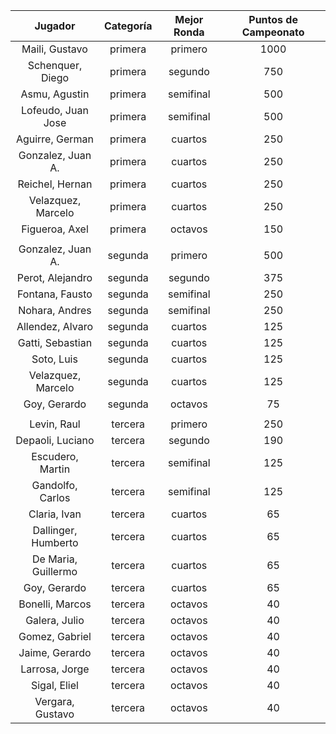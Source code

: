 |       Jugador       |  Categoría  |  Mejor Ronda  |  Puntos de Campeonato  |
|:-------------------:|:-----------:|:-------------:|:----------------------:|
|   Maili, Gustavo    |   primera   |    primero    |          1000          |
|  Schenquer, Diego   |   primera   |    segundo    |          750           |
|    Asmu, Agustin    |   primera   |   semifinal   |          500           |
| Lofeudo, Juan Jose  |   primera   |   semifinal   |          500           |
|   Aguirre, German   |   primera   |    cuartos    |          250           |
|  Gonzalez, Juan A.  |   primera   |    cuartos    |          250           |
|   Reichel, Hernan   |   primera   |    cuartos    |          250           |
| Velazquez, Marcelo  |   primera   |    cuartos    |          250           |
|   Figueroa, Axel    |   primera   |    octavos    |          150           |
|                     |             |               |                        |
|  Gonzalez, Juan A.  |   segunda   |    primero    |          500           |
|  Perot, Alejandro   |   segunda   |    segundo    |          375           |
|   Fontana, Fausto   |   segunda   |   semifinal   |          250           |
|   Nohara, Andres    |   segunda   |   semifinal   |          250           |
|  Allendez, Alvaro   |   segunda   |    cuartos    |          125           |
|  Gatti, Sebastian   |   segunda   |    cuartos    |          125           |
|     Soto, Luis      |   segunda   |    cuartos    |          125           |
| Velazquez, Marcelo  |   segunda   |    cuartos    |          125           |
|    Goy, Gerardo     |   segunda   |    octavos    |           75           |
|                     |             |               |                        |
|     Levin, Raul     |   tercera   |    primero    |          250           |
|  Depaoli, Luciano   |   tercera   |    segundo    |          190           |
|  Escudero, Martin   |   tercera   |   semifinal   |          125           |
|  Gandolfo, Carlos   |   tercera   |   semifinal   |          125           |
|    Claria, Ivan     |   tercera   |    cuartos    |           65           |
| Dallinger, Humberto |   tercera   |    cuartos    |           65           |
| De Maria, Guillermo |   tercera   |    cuartos    |           65           |
|    Goy, Gerardo     |   tercera   |    cuartos    |           65           |
|   Bonelli, Marcos   |   tercera   |    octavos    |           40           |
|    Galera, Julio    |   tercera   |    octavos    |           40           |
|   Gomez, Gabriel    |   tercera   |    octavos    |           40           |
|   Jaime, Gerardo    |   tercera   |    octavos    |           40           |
|   Larrosa, Jorge    |   tercera   |    octavos    |           40           |
|    Sigal, Eliel     |   tercera   |    octavos    |           40           |
|  Vergara, Gustavo   |   tercera   |    octavos    |           40           |